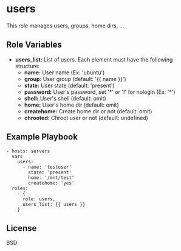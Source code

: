 users
=====

This role manages users, groups, home dirs, ...

Role Variables
--------------

* **users_list:** List of users. Each element must have the following structure:
  * **name:** User name (Ex: 'ubuntu')
  * **group:** User group (default: '{{ name }}')
  * **state:** User state (default: 'present')
  * **password:** User's password, set '\*' or '!' for nologin (Ex: '\*')
  * **shell:** User's shell (default: omit)
  * **home:** User's home dir (default: omit)
  * **createhome:** Create home dir or not (default: omit)
  * **chrooted:** Chroot user or not (default: undefined)

Example Playbook
----------------

    - hosts: servers
      vars
        users:
          - name: 'testuser'
            state: 'present'
            home: '/mnt/test'
            createhome: 'yes'
      roles:
        - { 
          role: users,
          users_list: {{ users }}
        }

License
-------

BSD
